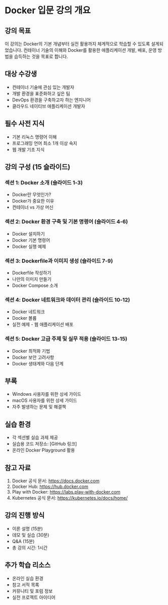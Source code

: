 # Docker 입문 강의 개요

## 강의 목표
이 강의는 Docker의 기본 개념부터 실전 활용까지 체계적으로 학습할 수 있도록 설계되었습니다. 컨테이너 기술의 이해와 Docker를 활용한 애플리케이션 개발, 배포, 운영 방법을 습득하는 것을 목표로 합니다.

## 대상 수강생
- 컨테이너 기술에 관심 있는 개발자
- 개발 환경을 표준화하고 싶은 팀
- DevOps 환경을 구축하고자 하는 엔지니어
- 클라우드 네이티브 애플리케이션 개발자

## 필수 사전 지식
- 기본 리눅스 명령어 이해
- 프로그래밍 언어 최소 1개 이상 숙지
- 웹 개발 기초 지식

## 강의 구성 (15 슬라이드)

### 섹션 1: Docker 소개 (슬라이드 1-3)
- Docker란 무엇인가?
- Docker가 중요한 이유
- 컨테이너 vs 가상 머신

### 섹션 2: Docker 환경 구축 및 기본 명령어 (슬라이드 4-6)
- Docker 설치하기
- Docker 기본 명령어
- Docker 실행 예제

### 섹션 3: Dockerfile과 이미지 생성 (슬라이드 7-9)
- Dockerfile 작성하기
- 나만의 이미지 만들기
- Docker Compose 소개

### 섹션 4: Docker 네트워크와 데이터 관리 (슬라이드 10-12)
- Docker 네트워크
- Docker 볼륨
- 실전 예제 - 웹 애플리케이션 배포

### 섹션 5: Docker 고급 주제 및 실무 적용 (슬라이드 13-15)
- Docker 최적화 기법
- Docker 보안 고려사항
- Docker 생태계와 다음 단계

## 부록
- Windows 사용자를 위한 상세 가이드
- macOS 사용자를 위한 상세 가이드
- 자주 발생하는 문제 및 해결책

## 실습 환경
- 각 섹션별 실습 과제 제공
- 실습용 코드 저장소: [GitHub 링크]
- 온라인 Docker Playground 활용

## 참고 자료
1. Docker 공식 문서: https://docs.docker.com
2. Docker Hub: https://hub.docker.com
3. Play with Docker: https://labs.play-with-docker.com
4. Kubernetes 공식 문서: https://kubernetes.io/docs/home/

## 강의 진행 방식
- 이론 설명 (15분)
- 데모 및 실습 (30분)
- Q&A (15분)
- 총 강의 시간: 1시간

## 추가 학습 리소스
- 온라인 실습 환경
- 참고 서적 목록
- 커뮤니티 및 포럼 정보
- 실전 프로젝트 아이디어